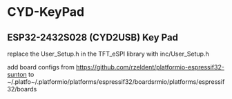 # CYD-KeyPad

## ESP32-2432S028 (CYD2USB) Key Pad 

replace the User_Setup.h in the TFT_eSPI library with inc/User_Setup.h

add board configs from https://github.com/rzeldent/platformio-espressif32-sunton to 
~/.platfo~/.platformio/platforms/espressif32/boardsrmio/platforms/espressif32/boards